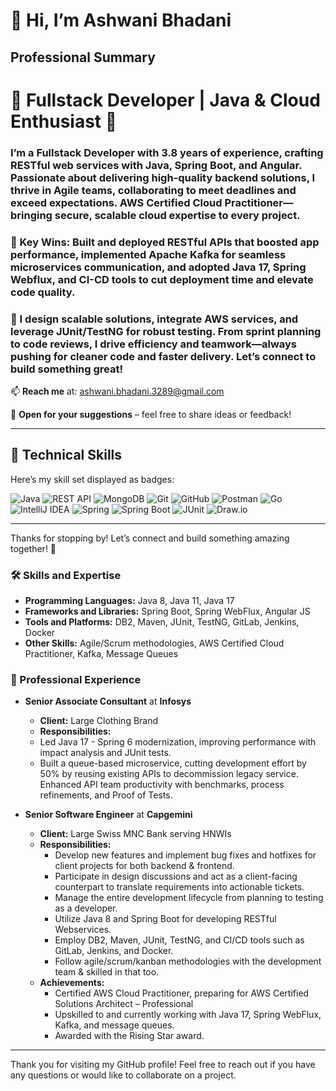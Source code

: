 # 👋 Hi, I’m Ashwani Bhadani

## Professional Summary

# 🔹 Fullstack Developer | Java & Cloud Enthusiast 🔹
### I’m a Fullstack Developer with 3.8 years of experience, crafting RESTful web services with Java, Spring Boot, and Angular. Passionate about delivering high-quality backend solutions, I thrive in Agile teams, collaborating to meet deadlines and exceed expectations. AWS Certified Cloud Practitioner—bringing secure, scalable cloud expertise to every project. 
### 🚀 Key Wins: Built and deployed RESTful APIs that boosted app performance, implemented Apache Kafka for seamless microservices communication, and adopted Java 17, Spring Webflux, and CI-CD tools to cut deployment time and elevate code quality. 
### 🌟 I design scalable solutions, integrate AWS services, and leverage JUnit/TestNG for robust testing. From sprint planning to code reviews, I drive efficiency and teamwork—always pushing for cleaner code and faster delivery. Let’s connect to build something great!

📫 **Reach me** at: [ashwani.bhadani.3289@gmail.com](mailto:ashwani.bhadani.3289@gmail.com)

💬 **Open for your suggestions** – feel free to share ideas or feedback!

---

## 🥇 Technical Skills

Here’s my skill set displayed as badges:

![Java](https://img.shields.io/badge/Java-ED8B00?style=for-the-badge&logo=java&logoColor=white)
![REST API](https://img.shields.io/badge/REST_API-000000?style=for-the-badge&logo=rest&logoColor=white)
![MongoDB](https://img.shields.io/badge/MongoDB-47A248?style=for-the-badge&logo=mongodb&logoColor=white)
![Git](https://img.shields.io/badge/Git-F05032?style=for-the-badge&logo=git&logoColor=white)
![GitHub](https://img.shields.io/badge/GitHub-181717?style=for-the-badge&logo=github&logoColor=white)
![Postman](https://img.shields.io/badge/Postman-FF6C37?style=for-the-badge&logo=postman&logoColor=white)
![Go](https://img.shields.io/badge/Go-00ADD8?style=for-the-badge&logo=go&logoColor=white)
![IntelliJ IDEA](https://img.shields.io/badge/IntelliJ_IDEA-000000?style=for-the-badge&logo=intellij-idea&logoColor=white)
![Spring](https://img.shields.io/badge/Spring-6DB33F?style=for-the-badge&logo=spring&logoColor=white)
![Spring Boot](https://img.shields.io/badge/Spring_Boot-6DB33F?style=for-the-badge&logo=spring-boot&logoColor=white)
![JUnit](https://img.shields.io/badge/JUnit-25A162?style=for-the-badge&logo=junit5&logoColor=white)
![Draw.io](https://img.shields.io/badge/Draw.io-F08705?style=for-the-badge&logo=diagrams.net&logoColor=white)

---

Thanks for stopping by! Let’s connect and build something amazing together! 🚀

### 🛠 Skills and Expertise

- **Programming Languages:** Java 8, Java 11, Java 17
- **Frameworks and Libraries:** Spring Boot, Spring WebFlux, Angular JS
- **Tools and Platforms:** DB2, Maven, JUnit, TestNG, GitLab, Jenkins, Docker
- **Other Skills:** Agile/Scrum methodologies, AWS Certified Cloud Practitioner, Kafka, Message Queues

### 💼 Professional Experience
- **Senior Associate Consultant** at **Infosys**
  - **Client:** Large Clothing Brand
  - **Responsibilities:**
  - Led Java 17 - Spring 6 modernization, improving performance with impact analysis and JUnit tests.
  - Built a queue-based microservice, cutting development effort by 50% by reusing existing APIs to decommission
    legacy service. Enhanced API team productivity with benchmarks, process refinements, and Proof of Tests.

- **Senior Software Engineer** at **Capgemini**
  - **Client:** Large Swiss MNC Bank serving HNWIs
  - **Responsibilities:**
    - Develop new features and implement bug fixes and hotfixes for client projects for both backend & frontend.
    - Participate in design discussions and act as a client-facing counterpart to translate requirements into actionable tickets.
    - Manage the entire development lifecycle from planning to testing as a developer.
    - Utilize Java 8 and Spring Boot for developing RESTful Webservices.
    - Employ DB2, Maven, JUnit, TestNG, and CI/CD tools such as GitLab, Jenkins, and Docker.
    - Follow agile/scrum/kanban methodologies with the development team & skilled in that too.
  - **Achievements:**
    - Certified AWS Cloud Practitioner, preparing for AWS Certified Solutions Architect – Professional
    - Upskilled to and currently working with Java 17, Spring WebFlux, Kafka, and message queues.
    - Awarded with the Rising Star award.
---
Thank you for visiting my GitHub profile! Feel free to reach out if you have any questions or would like to collaborate on a project.
```
